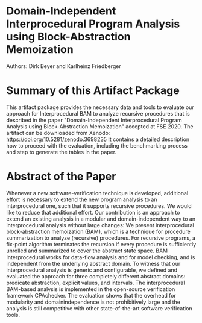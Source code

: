# Domain-Independent Interprocedural Program Analysis using Block-Abstraction Memoization

Authors: Dirk Beyer and Karlheinz Friedberger


# Summary of this Artifact Package

This artifact package provides the necessary data and tools to evaluate our approach for
Interprocedural BAM to analyze recursive procedures that is described in the paper
"Domain-Independent Interprocedural Program Analysis using Block-Abstraction Memoization"
accepted at FSE 2020.
The artifact can be downloaded from Xenodo: https://doi.org/10.5281/zenodo.3698235
It contains a detailed description how to proceed with the evaluation,
including the benchmarking process and step to generate the tables in the paper.


# Abstract of the Paper

Whenever a new software-verification technique is developed, additional effort
is necessary to extend the new program analysis to an interprocedural one,
such that it supports recursive procedures.
We would like to reduce that additional effort.
Our contribution is an approach to extend an existing analysis in a modular and
domain-independent way to an interprocedural analysis without large changes:
We present interprocedural block-abstraction memoization (BAM), which is
a technique for procedure summarization to analyze (recursive) procedures.
For recursive programs, a fix-point algorithm terminates the recursion if every
procedure is sufficiently unrolled and summarized to cover the abstract state space.
BAM Interprocedural works for data-flow analysis and for model checking,
and is independent from the underlying abstract domain.
To witness that our interprocedural analysis is generic and configurable,
we defined and evaluated the approach for three completely different abstract
domains: predicate abstraction, explicit values, and intervals.
The interprocedural BAM-based analysis is implemented in the open-source
verification framework CPAchecker. The evaluation shows that the overhead for
modularity and domainindependence is not prohibitively large and the analysis
is still competitive with other state-of-the-art software verification tools.


